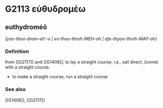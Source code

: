 # G2113 εὐθυδρομέω

## euthydroméō

_(yoo-thoo-drom-eh'-o | ev-thoo-throh-MEH-oh | afe-thyoo-throh-MAY-oh)_

### Definition

from [[G2117]] and [[G1408]]; to lay a straight course, i.e., sail direct; (come) with a straight course.

- to make a straight course, run a straight course

### See also

[[G1408]], [[G2117]]

